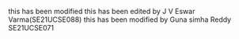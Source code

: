 this has been modified
this has been edited by J V Eswar Varma(SE21UCSE088)
this has been modified by Guna simha Reddy SE21UCSE071
